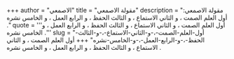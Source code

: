 +++
author = "الاصمعي"
title = "مقولة الاصمعي"
description = "مقولة الاصمعي: أول العلم الصمت ، و الثاني الاستماع ، و الثالث الحفظ ، و الرابع العمل ، و الخامس نشره ."
quote = '''أول العلم الصمت ، و الثاني الاستماع ، و الثالث الحفظ ، و الرابع العمل ، و الخامس نشره .'''
slug = "أول-العلم-الصمت-،-و-الثاني-الاستماع-،-و-الثالث-الحفظ-،-و-الرابع-العمل-،-و-الخامس-نشره"
+++
أول العلم الصمت ، و الثاني الاستماع ، و الثالث الحفظ ، و الرابع العمل ، و الخامس نشره .
